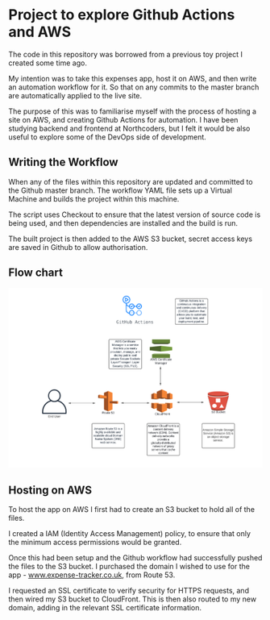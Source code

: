 # Project to explore Github Actions and AWS

The code in this repository was borrowed from a previous toy project I created some time ago.

My intention was to take this expenses app, host it on AWS, and then write an automation workflow for it.
So that on any commits to the master branch are automatically applied to the live site.

The purpose of this was to familiarise myself with the process of hosting a site on AWS, and creating Github Actions for automation. I have been studying backend and frontend at Northcoders, but I felt it would be also useful to explore some of the DevOps side of development.

## Writing the Workflow

When any of the files within this repository are updated and committed to the Github master branch. The workflow YAML file sets up a Virtual Machine and builds the project within this machine.

The script uses Checkout to ensure that the latest version of source code is being used,
and then dependencies are installed and the build is run.

The built project is then added to the AWS S3 bucket, secret access keys are saved in Github to allow authorisation.

## Flow chart

![flow chart](https://github.com/Bezll/my-aws-expenses-app/blob/master/flowchart.png)

## Hosting on AWS

To host the app on AWS I first had to create an S3 bucket to hold all of the files.

I created a IAM (Identity Access Management) policy, to ensure that only the minimum access permissions would be granted.

Once this had been setup and the Github workflow had successfully pushed the files to the S3 bucket. I purchased the domain I wished to use for the app - www.expense-tracker.co.uk, from Route 53.

I requested an SSL certificate to verify security for HTTPS requests, and then wired my S3 bucket to CloudFront. This is then also routed to my new domain, adding in the relevant SSL certificate information.
